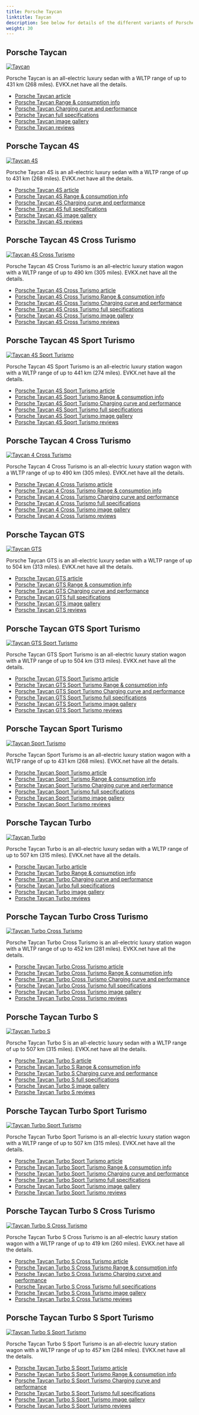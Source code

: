 ```yaml
---
title: Porsche Taycan
linktitle: Taycan
description: See below for details of the different variants of Porsche Taycan
weight: 30
---
```

## Porsche Taycan

[![Taycan](https://media.evkx.net/multimedia/models/porsche/taycan/taycan/main_1_st.jpg)](/models/porsche/taycan/taycan/)

Porsche Taycan is an all-electric luxury sedan with a WLTP range of up to 431 km (268 miles). EVKX.net have all the details. 

- [Porsche Taycan article](/models/porsche/taycan/taycan/)
- [Porsche Taycan Range & consumption info](/models/porsche/taycan/taycan//rangeandconsumption)
- [Porsche Taycan Charging curve and performance](/models/porsche/taycan/taycan//chargingcurve)
- [Porsche Taycan full specifications](/models/porsche/taycan/taycan//specifications)
- [Porsche Taycan image gallery](/models/porsche/taycan/taycan//gallery)
- [Porsche Taycan reviews](/models/porsche/taycan/taycan//reviews)

## Porsche Taycan 4S

[![Taycan 4S](https://media.evkx.net/multimedia/models/porsche/taycan/taycan_4s/main_1_st.jpg)](/models/porsche/taycan/taycan_4s/)

Porsche Taycan 4S is an all-electric luxury sedan with a WLTP range of up to 431 km (268 miles). EVKX.net have all the details. 

- [Porsche Taycan 4S article](/models/porsche/taycan/taycan_4s/)
- [Porsche Taycan 4S Range & consumption info](/models/porsche/taycan/taycan_4s//rangeandconsumption)
- [Porsche Taycan 4S Charging curve and performance](/models/porsche/taycan/taycan_4s//chargingcurve)
- [Porsche Taycan 4S full specifications](/models/porsche/taycan/taycan_4s//specifications)
- [Porsche Taycan 4S image gallery](/models/porsche/taycan/taycan_4s//gallery)
- [Porsche Taycan 4S reviews](/models/porsche/taycan/taycan_4s//reviews)

## Porsche Taycan 4S Cross Turismo

[![Taycan 4S Cross Turismo](https://media.evkx.net/multimedia/models/porsche/taycan/taycan_4s_cross_turismo/main_1_st.jpg)](/models/porsche/taycan/taycan_4s_cross_turismo/)

Porsche Taycan 4S Cross Turismo is an all-electric luxury station wagon with a WLTP range of up to 490 km (305 miles). EVKX.net have all the details. 

- [Porsche Taycan 4S Cross Turismo article](/models/porsche/taycan/taycan_4s_cross_turismo/)
- [Porsche Taycan 4S Cross Turismo Range & consumption info](/models/porsche/taycan/taycan_4s_cross_turismo//rangeandconsumption)
- [Porsche Taycan 4S Cross Turismo Charging curve and performance](/models/porsche/taycan/taycan_4s_cross_turismo//chargingcurve)
- [Porsche Taycan 4S Cross Turismo full specifications](/models/porsche/taycan/taycan_4s_cross_turismo//specifications)
- [Porsche Taycan 4S Cross Turismo image gallery](/models/porsche/taycan/taycan_4s_cross_turismo//gallery)
- [Porsche Taycan 4S Cross Turismo reviews](/models/porsche/taycan/taycan_4s_cross_turismo//reviews)

## Porsche Taycan 4S Sport Turismo

[![Taycan 4S Sport Turismo](https://media.evkx.net/multimedia/models/porsche/taycan/taycan_4s_sport_turismo/main_1_st.jpg)](/models/porsche/taycan/taycan_4s_sport_turismo/)

Porsche Taycan 4S Sport Turismo is an all-electric luxury station wagon with a WLTP range of up to 441 km (274 miles). EVKX.net have all the details. 

- [Porsche Taycan 4S Sport Turismo article](/models/porsche/taycan/taycan_4s_sport_turismo/)
- [Porsche Taycan 4S Sport Turismo Range & consumption info](/models/porsche/taycan/taycan_4s_sport_turismo//rangeandconsumption)
- [Porsche Taycan 4S Sport Turismo Charging curve and performance](/models/porsche/taycan/taycan_4s_sport_turismo//chargingcurve)
- [Porsche Taycan 4S Sport Turismo full specifications](/models/porsche/taycan/taycan_4s_sport_turismo//specifications)
- [Porsche Taycan 4S Sport Turismo image gallery](/models/porsche/taycan/taycan_4s_sport_turismo//gallery)
- [Porsche Taycan 4S Sport Turismo reviews](/models/porsche/taycan/taycan_4s_sport_turismo//reviews)

## Porsche Taycan 4 Cross Turismo

[![Taycan 4 Cross Turismo](https://media.evkx.net/multimedia/models/porsche/taycan/taycan_4_cross_turismo/main_1_st.jpg)](/models/porsche/taycan/taycan_4_cross_turismo/)

Porsche Taycan 4 Cross Turismo is an all-electric luxury station wagon with a WLTP range of up to 490 km (305 miles). EVKX.net have all the details. 

- [Porsche Taycan 4 Cross Turismo article](/models/porsche/taycan/taycan_4_cross_turismo/)
- [Porsche Taycan 4 Cross Turismo Range & consumption info](/models/porsche/taycan/taycan_4_cross_turismo//rangeandconsumption)
- [Porsche Taycan 4 Cross Turismo Charging curve and performance](/models/porsche/taycan/taycan_4_cross_turismo//chargingcurve)
- [Porsche Taycan 4 Cross Turismo full specifications](/models/porsche/taycan/taycan_4_cross_turismo//specifications)
- [Porsche Taycan 4 Cross Turismo image gallery](/models/porsche/taycan/taycan_4_cross_turismo//gallery)
- [Porsche Taycan 4 Cross Turismo reviews](/models/porsche/taycan/taycan_4_cross_turismo//reviews)

## Porsche Taycan GTS

[![Taycan GTS](https://media.evkx.net/multimedia/models/porsche/taycan/taycan_gts/main_1_st.jpg)](/models/porsche/taycan/taycan_gts/)

Porsche Taycan GTS is an all-electric luxury sedan with a WLTP range of up to 504 km (313 miles). EVKX.net have all the details. 

- [Porsche Taycan GTS article](/models/porsche/taycan/taycan_gts/)
- [Porsche Taycan GTS Range & consumption info](/models/porsche/taycan/taycan_gts//rangeandconsumption)
- [Porsche Taycan GTS Charging curve and performance](/models/porsche/taycan/taycan_gts//chargingcurve)
- [Porsche Taycan GTS full specifications](/models/porsche/taycan/taycan_gts//specifications)
- [Porsche Taycan GTS image gallery](/models/porsche/taycan/taycan_gts//gallery)
- [Porsche Taycan GTS reviews](/models/porsche/taycan/taycan_gts//reviews)

## Porsche Taycan GTS Sport Turismo

[![Taycan GTS Sport Turismo](https://media.evkx.net/multimedia/models/porsche/taycan/taycan_gts_sport_turismo/main_1_st.jpg)](/models/porsche/taycan/taycan_gts_sport_turismo/)

Porsche Taycan GTS Sport Turismo is an all-electric luxury station wagon with a WLTP range of up to 504 km (313 miles). EVKX.net have all the details. 

- [Porsche Taycan GTS Sport Turismo article](/models/porsche/taycan/taycan_gts_sport_turismo/)
- [Porsche Taycan GTS Sport Turismo Range & consumption info](/models/porsche/taycan/taycan_gts_sport_turismo//rangeandconsumption)
- [Porsche Taycan GTS Sport Turismo Charging curve and performance](/models/porsche/taycan/taycan_gts_sport_turismo//chargingcurve)
- [Porsche Taycan GTS Sport Turismo full specifications](/models/porsche/taycan/taycan_gts_sport_turismo//specifications)
- [Porsche Taycan GTS Sport Turismo image gallery](/models/porsche/taycan/taycan_gts_sport_turismo//gallery)
- [Porsche Taycan GTS Sport Turismo reviews](/models/porsche/taycan/taycan_gts_sport_turismo//reviews)

## Porsche Taycan Sport Turismo

[![Taycan Sport Turismo](https://media.evkx.net/multimedia/models/porsche/taycan/taycan_sport_turismo/main_1_st.jpg)](/models/porsche/taycan/taycan_sport_turismo/)

Porsche Taycan Sport Turismo is an all-electric luxury station wagon with a WLTP range of up to 431 km (268 miles). EVKX.net have all the details. 

- [Porsche Taycan Sport Turismo article](/models/porsche/taycan/taycan_sport_turismo/)
- [Porsche Taycan Sport Turismo Range & consumption info](/models/porsche/taycan/taycan_sport_turismo//rangeandconsumption)
- [Porsche Taycan Sport Turismo Charging curve and performance](/models/porsche/taycan/taycan_sport_turismo//chargingcurve)
- [Porsche Taycan Sport Turismo full specifications](/models/porsche/taycan/taycan_sport_turismo//specifications)
- [Porsche Taycan Sport Turismo image gallery](/models/porsche/taycan/taycan_sport_turismo//gallery)
- [Porsche Taycan Sport Turismo reviews](/models/porsche/taycan/taycan_sport_turismo//reviews)

## Porsche Taycan Turbo

[![Taycan Turbo](https://media.evkx.net/multimedia/models/porsche/taycan/taycan_turbo/main_1_st.jpg)](/models/porsche/taycan/taycan_turbo/)

Porsche Taycan Turbo is an all-electric luxury sedan with a WLTP range of up to 507 km (315 miles). EVKX.net have all the details. 

- [Porsche Taycan Turbo article](/models/porsche/taycan/taycan_turbo/)
- [Porsche Taycan Turbo Range & consumption info](/models/porsche/taycan/taycan_turbo//rangeandconsumption)
- [Porsche Taycan Turbo Charging curve and performance](/models/porsche/taycan/taycan_turbo//chargingcurve)
- [Porsche Taycan Turbo full specifications](/models/porsche/taycan/taycan_turbo//specifications)
- [Porsche Taycan Turbo image gallery](/models/porsche/taycan/taycan_turbo//gallery)
- [Porsche Taycan Turbo reviews](/models/porsche/taycan/taycan_turbo//reviews)

## Porsche Taycan Turbo Cross Turismo

[![Taycan Turbo Cross Turismo](https://media.evkx.net/multimedia/models/porsche/taycan/taycan_turbo_cross_turismo/main_1_st.jpg)](/models/porsche/taycan/taycan_turbo_cross_turismo/)

Porsche Taycan Turbo Cross Turismo is an all-electric luxury station wagon with a WLTP range of up to 452 km (281 miles). EVKX.net have all the details. 

- [Porsche Taycan Turbo Cross Turismo article](/models/porsche/taycan/taycan_turbo_cross_turismo/)
- [Porsche Taycan Turbo Cross Turismo Range & consumption info](/models/porsche/taycan/taycan_turbo_cross_turismo//rangeandconsumption)
- [Porsche Taycan Turbo Cross Turismo Charging curve and performance](/models/porsche/taycan/taycan_turbo_cross_turismo//chargingcurve)
- [Porsche Taycan Turbo Cross Turismo full specifications](/models/porsche/taycan/taycan_turbo_cross_turismo//specifications)
- [Porsche Taycan Turbo Cross Turismo image gallery](/models/porsche/taycan/taycan_turbo_cross_turismo//gallery)
- [Porsche Taycan Turbo Cross Turismo reviews](/models/porsche/taycan/taycan_turbo_cross_turismo//reviews)

## Porsche Taycan Turbo S

[![Taycan Turbo S](https://media.evkx.net/multimedia/models/porsche/taycan/taycan_turbo_s/main_1_st.jpg)](/models/porsche/taycan/taycan_turbo_s/)

Porsche Taycan Turbo S is an all-electric luxury sedan with a WLTP range of up to 507 km (315 miles). EVKX.net have all the details. 

- [Porsche Taycan Turbo S article](/models/porsche/taycan/taycan_turbo_s/)
- [Porsche Taycan Turbo S Range & consumption info](/models/porsche/taycan/taycan_turbo_s//rangeandconsumption)
- [Porsche Taycan Turbo S Charging curve and performance](/models/porsche/taycan/taycan_turbo_s//chargingcurve)
- [Porsche Taycan Turbo S full specifications](/models/porsche/taycan/taycan_turbo_s//specifications)
- [Porsche Taycan Turbo S image gallery](/models/porsche/taycan/taycan_turbo_s//gallery)
- [Porsche Taycan Turbo S reviews](/models/porsche/taycan/taycan_turbo_s//reviews)

## Porsche Taycan Turbo Sport Turismo

[![Taycan Turbo Sport Turismo](https://media.evkx.net/multimedia/models/porsche/taycan/taycan_turbo_sport_turismo/main_1_st.jpg)](/models/porsche/taycan/taycan_turbo_sport_turismo/)

Porsche Taycan Turbo Sport Turismo is an all-electric luxury station wagon with a WLTP range of up to 507 km (315 miles). EVKX.net have all the details. 

- [Porsche Taycan Turbo Sport Turismo article](/models/porsche/taycan/taycan_turbo_sport_turismo/)
- [Porsche Taycan Turbo Sport Turismo Range & consumption info](/models/porsche/taycan/taycan_turbo_sport_turismo//rangeandconsumption)
- [Porsche Taycan Turbo Sport Turismo Charging curve and performance](/models/porsche/taycan/taycan_turbo_sport_turismo//chargingcurve)
- [Porsche Taycan Turbo Sport Turismo full specifications](/models/porsche/taycan/taycan_turbo_sport_turismo//specifications)
- [Porsche Taycan Turbo Sport Turismo image gallery](/models/porsche/taycan/taycan_turbo_sport_turismo//gallery)
- [Porsche Taycan Turbo Sport Turismo reviews](/models/porsche/taycan/taycan_turbo_sport_turismo//reviews)

## Porsche Taycan Turbo S Cross Turismo

[![Taycan Turbo S Cross Turismo](https://media.evkx.net/multimedia/models/porsche/taycan/taycan_turbo_s_cross_turismo/main_1_st.jpg)](/models/porsche/taycan/taycan_turbo_s_cross_turismo/)

Porsche Taycan Turbo S Cross Turismo is an all-electric luxury station wagon with a WLTP range of up to 419 km (260 miles). EVKX.net have all the details. 

- [Porsche Taycan Turbo S Cross Turismo article](/models/porsche/taycan/taycan_turbo_s_cross_turismo/)
- [Porsche Taycan Turbo S Cross Turismo Range & consumption info](/models/porsche/taycan/taycan_turbo_s_cross_turismo//rangeandconsumption)
- [Porsche Taycan Turbo S Cross Turismo Charging curve and performance](/models/porsche/taycan/taycan_turbo_s_cross_turismo//chargingcurve)
- [Porsche Taycan Turbo S Cross Turismo full specifications](/models/porsche/taycan/taycan_turbo_s_cross_turismo//specifications)
- [Porsche Taycan Turbo S Cross Turismo image gallery](/models/porsche/taycan/taycan_turbo_s_cross_turismo//gallery)
- [Porsche Taycan Turbo S Cross Turismo reviews](/models/porsche/taycan/taycan_turbo_s_cross_turismo//reviews)

## Porsche Taycan Turbo S Sport Turismo

[![Taycan Turbo S Sport Turismo](https://media.evkx.net/multimedia/models/porsche/taycan/taycan_turbo_s_sport_turismo/main_1_st.jpg)](/models/porsche/taycan/taycan_turbo_s_sport_turismo/)

Porsche Taycan Turbo S Sport Turismo is an all-electric luxury station wagon with a WLTP range of up to 457 km (284 miles). EVKX.net have all the details. 

- [Porsche Taycan Turbo S Sport Turismo article](/models/porsche/taycan/taycan_turbo_s_sport_turismo/)
- [Porsche Taycan Turbo S Sport Turismo Range & consumption info](/models/porsche/taycan/taycan_turbo_s_sport_turismo//rangeandconsumption)
- [Porsche Taycan Turbo S Sport Turismo Charging curve and performance](/models/porsche/taycan/taycan_turbo_s_sport_turismo//chargingcurve)
- [Porsche Taycan Turbo S Sport Turismo full specifications](/models/porsche/taycan/taycan_turbo_s_sport_turismo//specifications)
- [Porsche Taycan Turbo S Sport Turismo image gallery](/models/porsche/taycan/taycan_turbo_s_sport_turismo//gallery)
- [Porsche Taycan Turbo S Sport Turismo reviews](/models/porsche/taycan/taycan_turbo_s_sport_turismo//reviews)


